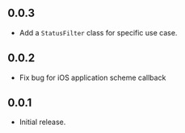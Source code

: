 ## 0.0.3

* Add a `StatusFilter` class for specific use case.

## 0.0.2

* Fix bug for iOS application scheme callback

## 0.0.1

* Initial release.
